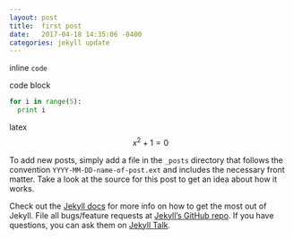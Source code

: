 ```yaml
---
layout: post
title:  first post
date:   2017-04-18 14:35:06 -0400
categories: jekyll update
---
```

inline `code`

code block
```python
for i in range(5):
  print i
```

latex $$x^2 + 1 = 0$$

To add new posts, simply add a file in the `_posts` directory that follows the convention `YYYY-MM-DD-name-of-post.ext` and includes the necessary front matter. Take a look at the source for this post to get an idea about how it works.

Check out the [Jekyll docs][jekyll-docs] for more info on how to get the most out of Jekyll. File all bugs/feature requests at [Jekyll’s GitHub repo][jekyll-gh]. If you have questions, you can ask them on [Jekyll Talk][jekyll-talk].

[jekyll-docs]: https://jekyllrb.com/docs/home
[jekyll-gh]:   https://github.com/jekyll/jekyll
[jekyll-talk]: https://talk.jekyllrb.com/
